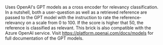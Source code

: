 Uses OpenAI's GPT models as a cross encoder for relevancy classification. In a nutshell, both a user-question as well as a retrieved reference are passed to the GPT model with the instruction to rate the reference-relevancy on a scale from 0 to 100. If the score is higher that 50, the reference is classified as relevant. This brick is also compatible with the Azure OpenAI service. Visit https://platform.openai.com/docs/models for full documentation of the GPT models.
